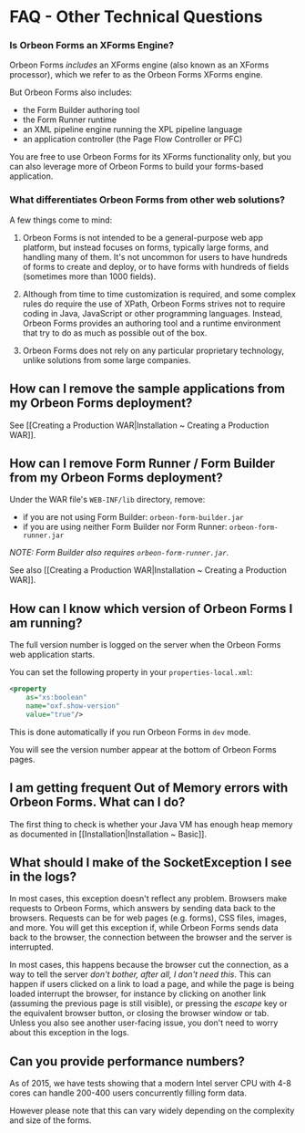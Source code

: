 # FAQ - Other Technical Questions

<!-- toc -->

### Is Orbeon Forms an XForms Engine?

Orbeon Forms *includes* an XForms engine (also known as an XForms processor), which we refer to as the Orbeon Forms XForms engine.

But Orbeon Forms also includes:

- the Form Builder authoring tool
- the Form Runner runtime
- an XML pipeline engine running the XPL pipeline language
- an application controller (the Page Flow Controller or PFC)

You are free to use Orbeon Forms for its XForms functionality only, but you can also leverage more of Orbeon Forms to build your forms-based application.
### What differentiates Orbeon Forms from other web solutions?

A few things come to mind:

1. Orbeon Forms is not intended to be a general-purpose web app platform, but instead focuses on forms, typically large forms, and handling many of them. It's not uncommon for users to have hundreds of forms to create and deploy, or to have forms with hundreds of fields (sometimes more than 1000 fields).

2. Although from time to time customization is required, and some complex rules do require the use of XPath, Orbeon Forms strives not to require coding in Java, JavaScript or other programming languages. Instead, Orbeon Forms provides an authoring tool and a runtime environment that try to do as much as possible out of the box.

3. Orbeon Forms does not rely on any particular proprietary technology, unlike solutions from some large companies.

## How can I remove the sample applications from my Orbeon Forms deployment?

See [[Creating a Production WAR|Installation ~ Creating a Production WAR]].

## How can I remove Form Runner / Form Builder from my Orbeon Forms deployment?

Under the WAR file's `WEB-INF/lib` directory, remove:

- if you are not using Form Builder: `orbeon-form-builder.jar`
- if you are using neither Form Builder nor Form Runner: `orbeon-form-runner.jar`

*NOTE: Form Builder also requires `orbeon-form-runner.jar`.*

See also [[Creating a Production WAR|Installation ~ Creating a Production WAR]].

## How can I know which version of Orbeon Forms I am running?

The full version number is logged on the server when the Orbeon Forms web application starts.

You can set the following property in your `properties-local.xml`:

```xml
<property
    as="xs:boolean"
    name="oxf.show-version"
    value="true"/>
```

This is done automatically if you run Orbeon Forms in `dev` mode.

You will see the version number appear at the bottom of Orbeon Forms pages.

## I am getting frequent Out of Memory errors with Orbeon Forms. What can I do?

The first thing to check is whether your Java VM has enough heap memory as documented in [[Installation|Installation ~ Basic]].

## What should I make of the SocketException I see in the logs?

In most cases, this exception doesn't reflect any problem. Browsers make requests to Orbeon Forms, which answers by sending data back to the browsers. 
Requests can be for web pages (e.g. forms), CSS files, images, and more. You will get this exception if, while Orbeon Forms sends data back to the browser,
the connection between the browser and the server is interrupted.

In most cases, this happens because the browser cut the connection, as a way to tell the server _don't bother, after all, I don't need this_. This can happen 
if users clicked on a link to load a page, and while the page is being loaded interrupt the browser, for instance by clicking on another link (assuming the 
previous page is still visible), or pressing the _escape_ key or the equivalent browser button, or closing the browser window or tab. Unless you also see 
another user-facing issue, you don't need to worry about this exception in the logs.

## Can you provide performance numbers?

As of 2015, we have tests showing that a modern Intel server CPU with 4-8 cores can handle 200-400 users concurrently filling form data.
 
However please note that this can vary widely depending on the complexity and size of the forms.
